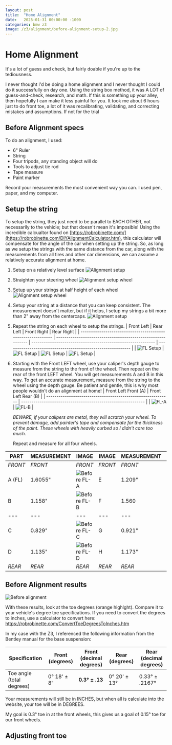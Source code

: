 ```yaml
---
layout: post
title:  "Home Alignment"
date:   2025-01-31 00:00:00 -1000
categories: bmw z3
image: /z3/alignment/before-alignment-setup-2.jpg
---
```


# Home Alignment

It's a lot of guess and check, but fairly doable if you're up to the tediousness.



I never thought I'd be doing a home alignment and I never thought I could do it successfully on day one. Using the string box method, it was A LOT of guess-and-check, research, and math. If this is something up your alley, then hopefully I can make it less painful for you. It took me about 6 hours just to do front toe, a lot of it was recalibrating, validating, and correcting mistakes and assumptions. If not for the trial



## Before Alignment specs

To do an alignment, I used:

- 6" Ruler
- String
- Four tripods, any standing object will do
- Tools to adjust tie rod
- Tape measure
- Paint marker

Record your measurements the most convenient way you can. I used pen, paper, and my computer.

## Setup the string

To setup the string, they just need to be parallel to EACH OTHER, not necessarily to the vehicle; but that doesn't mean it's imposible! Using the incredible calcualtor found on [https://robrobinette.com/](https://robrobinette.com/DIYAlignmentCalculator.htm), this calculator will compensate for the angle of the car when setting up the string. So, as long as we setup the strings with the same distance from the car, along with the measurements from all tires and other car dimensions, we can assume a relatively accurate alignment at home.

1.  Setup on a relatively level surface
   ![Alignment setup](https://www.sudoyashi.com/assets/img/z3/maintenance/before-alignment-setup-2.jpg)

2. Straighten your steering wheel
   ![Alignment setup wheel](https://www.sudoyashi.com/assets/img/z3/maintenance/before-alignment-setup-4.jpg)

3. Setup up your strings at half height of each wheel
   ![Alignment setup wheel](https://www.sudoyashi.com/assets/img/z3/maintenance/before-alignment-setup-3.jpg)

4. Setup your string at a distance that you can keep consistent. The measurement doesn't matter, but if it helps, I setup my strings a bit more than 2" away from the centercaps.
   ![Alignment setup](https://www.sudoyashi.com/assets/img/z3/maintenance/before-alignment-setup-1.jpg)

5. Repeat the string on each wheel to setup the strings.
   | Front Left                                                   | Rear Left                                                    | Front Right                                                  | Rear Right                                                   |
   | ------------------------------------------------------------ | ------------------------------------------------------------ | ------------------------------------------------------------ | ------------------------------------------------------------ |
   | ![FL Setup](https://www.sudoyashi.com/assets/img/z3/maintenance/before-alignment-setup-5.jpg) | ![FL Setup](https://www.sudoyashi.com/assets/img/z3/maintenance/before-alignment-setup-6.jpg) | ![FL Setup](https://www.sudoyashi.com/assets/img/z3/maintenance/before-alignment-setup-7.jpg) | ![FL Setup](https://www.sudoyashi.com/assets/img/z3/maintenance/before-alignment-setup-8.jpg) |

6. Starting with the Front LEFT wheel, use your caliper's depth gauge to measure from the string to the front of the wheel. Then repeat on the rear of the front LEFT wheel. You will get measurements A and B in this way. To get an accurate measurement, measure from the string to the wheel using the depth gauge. Be patient and gentle, this is why most people wouldn't do an alignment at home! 
   | Front Left Front (A)                                         | Front Left Rear (B)                                          |
   | ------------------------------------------------------------ | ------------------------------------------------------------ |
   | ![FL-A](https://www.sudoyashi.com/assets/img/z3/maintenance/before-c-alignment.jpg) | ![FL-B](https://www.sudoyashi.com/assets/img/z3/maintenance/before-b-alignment.jpg) |

   *BEWARE, if your calipers are metal, they will scratch your wheel. To prevent damage, add painter's tape and compensate for the thickness of the paint. These wheels with heavily curbed so I didn't care too much.*

   Repeat and measure for all four wheels.

| PART    | MEASUREMENT | IMAGE                                                        | IMAGE   | MEASUREMENT | PART                                                         |
| ------- | ----------- | ------------------------------------------------------------ | ------- | ----------- | ------------------------------------------------------------ |
| *FRONT* | *FRONT*     | *FRONT*                                                      | *FRONT* | *FRONT*     | *FRONT*                                                      |
| A (FL)  | 1.6055"     | ![Before FL-A](https://www.sudoyashi.com/assets/img/z3/maintenance/before-a-alignment.jpg) | E       | 1.209"      | ![Before FL-E](https://www.sudoyashi.com/assets/img/z3/maintenance/before-e-alignment.jpg) |
| B       | 1.158"      | ![Before FL-B](https://www.sudoyashi.com/assets/img/z3/maintenance/before-b-alignment.jpg) | F       | 1.560       | ![Before FL-F](https://www.sudoyashi.com/assets/img/z3/maintenance/before-f-alignment.jpg) |
| ---     | ---         | ---                                                          | ---     | ---         | ---                                                          |
| C       | 0.829"      | ![Before FL-C](https://www.sudoyashi.com/assets/img/z3/maintenance/before-c-alignment.jpg) | G       | 0.921"      | ![Before FL-G](https://www.sudoyashi.com/assets/img/z3/maintenance/before-g-alignment.jpg) |
| D       | 1.135"      | ![Before FL-D](https://www.sudoyashi.com/assets/img/z3/maintenance/before-d-alignment.jpg) | H       | 1.173"      | ![Before FL-H](https://www.sudoyashi.com/assets/img/z3/maintenance/before-h-alignment.jpg) |
| *REAR*  | *REAR*      | *REAR*                                                       | *REAR*  | *REAR*      | *REAR*                                                       |

## Before Alignment results

![Before alignment](https://www.sudoyashi.com/assets/img/z3/maintenance/before-alignment.png)

With these results, look at the toe degrees (orange highlght). Compare it to your vehicle's degree toe specifications. If you need to convert the degrees to inches, use a calculator to convert here: https://robrobinette.com/ConvertToeDegreesToInches.htm

In my case with the Z3, I referenced the following information from the Bentley manual for the base suspension:

| Specification             | Front (degrees) | Front (decimal degrees) | Rear (degrees) | Rear (decimal degrees) |
| ------------------------- | --------------- | ----------------------- | -------------- | ---------------------- |
| Toe angle (total degrees) | 0° 18' ± 8'     | **0.3° ± .13**          | 0° 20' ± 13°   | 0.33° ± .2167°         |

Your measurements will still be in INCHES, but when all is calculate into the website, your toe will be in DEGREES.

My goal is 0.3° toe in at the front wheels, this gives us a goal of 0.15° toe for our front wheels.

## Adjusting front toe



